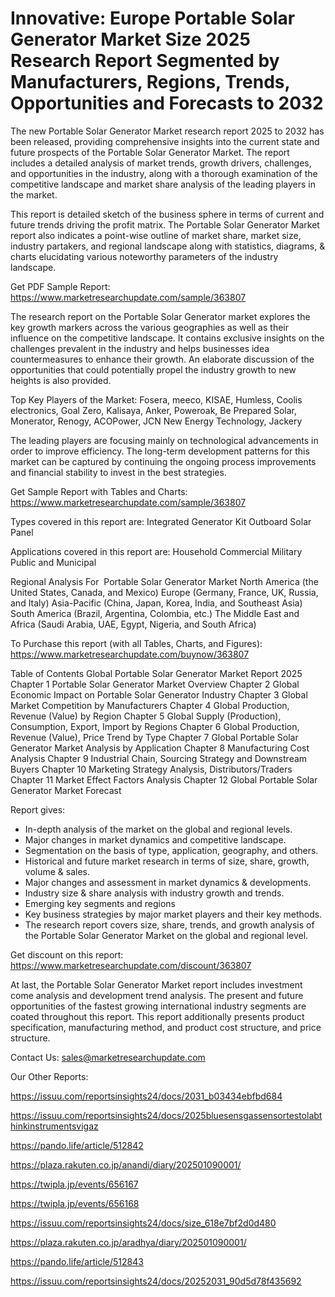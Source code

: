 # Innovative: Europe Portable Solar Generator Market Size 2025 Research Report Segmented by Manufacturers, Regions, Trends, Opportunities and Forecasts to 2032

The new Portable Solar Generator Market research report 2025 to 2032 has been released, providing comprehensive insights into the current state and future prospects of the Portable Solar Generator Market. The report includes a detailed analysis of market trends, growth drivers, challenges, and opportunities in the industry, along with a thorough examination of the competitive landscape and market share analysis of the leading players in the market.

This report is detailed sketch of the business sphere in terms of current and future trends driving the profit matrix. The Portable Solar Generator Market report also indicates a point-wise outline of market share, market size, industry partakers, and regional landscape along with statistics, diagrams, & charts elucidating various noteworthy parameters of the industry landscape.

Get PDF Sample Report: https://www.marketresearchupdate.com/sample/363807

The research report on the Portable Solar Generator market explores the key growth markers across the various geographies as well as their influence on the competitive landscape. It contains exclusive insights on the challenges prevalent in the industry and helps businesses idea countermeasures to enhance their growth. An elaborate discussion of the opportunities that could potentially propel the industry growth to new heights is also provided.

Top Key Players of the Market:
Fosera, meeco, KISAE, Humless, Coolis electronics, Goal Zero, Kalisaya, Anker, Poweroak, Be Prepared Solar, Monerator, Renogy, ACOPower, JCN New Energy Technology, Jackery


The leading players are focusing mainly on technological advancements in order to improve efficiency. The long-term development patterns for this market can be captured by continuing the ongoing process improvements and financial stability to invest in the best strategies.

Get Sample Report with Tables and Charts: https://www.marketresearchupdate.com/sample/363807

Types covered in this report are:
Integrated Generator Kit
Outboard Solar Panel


Applications covered in this report are:
Household
Commercial
Military
Public and Municipal


Regional Analysis For  Portable Solar Generator Market
North America (the United States, Canada, and Mexico)
Europe (Germany, France, UK, Russia, and Italy)
Asia-Pacific (China, Japan, Korea, India, and Southeast Asia)
South America (Brazil, Argentina, Colombia, etc.)
The Middle East and Africa (Saudi Arabia, UAE, Egypt, Nigeria, and South Africa)

To Purchase this report (with all Tables, Charts, and Figures): https://www.marketresearchupdate.com/buynow/363807

Table of Contents
Global Portable Solar Generator Market Report 2025
Chapter 1 Portable Solar Generator Market Overview
Chapter 2 Global Economic Impact on Portable Solar Generator Industry
Chapter 3 Global Market Competition by Manufacturers
Chapter 4 Global Production, Revenue (Value) by Region
Chapter 5 Global Supply (Production), Consumption, Export, Import by Regions
Chapter 6 Global Production, Revenue (Value), Price Trend by Type
Chapter 7 Global Portable Solar Generator Market Analysis by Application
Chapter 8 Manufacturing Cost Analysis
Chapter 9 Industrial Chain, Sourcing Strategy and Downstream Buyers
Chapter 10 Marketing Strategy Analysis, Distributors/Traders
Chapter 11 Market Effect Factors Analysis
Chapter 12 Global Portable Solar Generator Market Forecast

Report gives:

- In-depth analysis of the market on the global and regional levels.
- Major changes in market dynamics and competitive landscape.
- Segmentation on the basis of type, application, geography, and others.
- Historical and future market research in terms of size, share, growth, volume & sales.
- Major changes and assessment in market dynamics & developments.
- Industry size & share analysis with industry growth and trends.
- Emerging key segments and regions
- Key business strategies by major market players and their key methods.
- The research report covers size, share, trends, and growth analysis of the Portable Solar Generator Market on the global and regional level.

Get discount on this report: https://www.marketresearchupdate.com/discount/363807

At last, the Portable Solar Generator Market report includes investment come analysis and development trend analysis. The present and future opportunities of the fastest growing international industry segments are coated throughout this report. This report additionally presents product specification, manufacturing method, and product cost structure, and price structure.

Contact Us:
sales@marketresearchupdate.com

Our Other Reports:

https://issuu.com/reportsinsights24/docs/2031_b03434ebfbd684

https://issuu.com/reportsinsights24/docs/2025bluesensgassensortestolabthinkinstrumentsvigaz

https://pando.life/article/512842

https://plaza.rakuten.co.jp/anandi/diary/202501090001/

https://twipla.jp/events/656167

https://twipla.jp/events/656168

https://issuu.com/reportsinsights24/docs/size_618e7bf2d0d480

https://plaza.rakuten.co.jp/aradhya/diary/202501090001/

https://pando.life/article/512843

https://issuu.com/reportsinsights24/docs/20252031_90d5d78f435692
